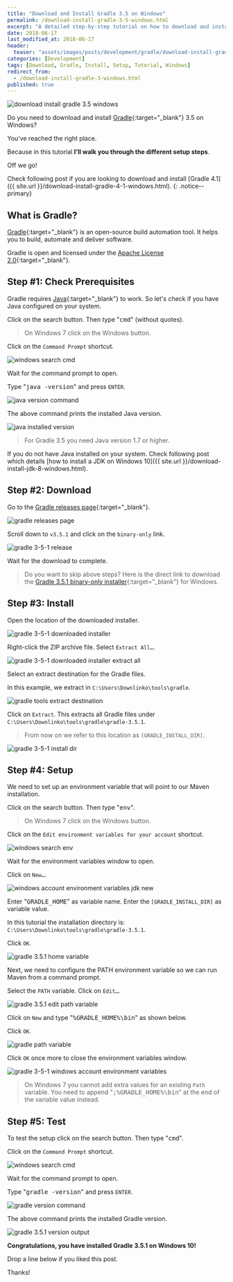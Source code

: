 ```yaml
---
title: "Download and Install Gradle 3.5 on Windows"
permalink: /download-install-gradle-3-5-windows.html
excerpt: "A detailed step-by-step tutorial on how to download and install Gradle 3.5.1 on Windows 10."
date: 2018-06-17
last_modified_at: 2018-06-17
header:
  teaser: "assets/images/posts/development/gradle/download-install-gradle-3-5-windows.png"
categories: [Development]
tags: [Download, Gradle, Install, Setup, Tutorial, Windows]
redirect_from:
  - /download-install-gradle-3-windows.html
published: true
---
```


<img src="{{ site.url }}/assets/images/posts/development/gradle/download-install-gradle-3-5-windows.png" alt="download install gradle 3.5 windows" class="align-right title-image">

Do you need to download and install [Gradle](https://gradle.org/){:target="_blank"} 3.5 on Windows?

You’ve reached the right place.

Because in this tutorial **I'll walk you through the different setup steps**.

Off we go!

Check following post if you are looking to download and install [Gradle 4.1]({{ site.url }}/download-install-gradle-4-1-windows.html).
{: .notice--primary}

## What is Gradle?

[Gradle](https://en.wikipedia.org/wiki/Gradle){:target="_blank"} is an open-source build automation tool. It helps you to build, automate and deliver software.

Gradle is open and licensed under the [Apache License 2.0](https://github.com/gradle/gradle/blob/master/LICENSE){:target="_blank"}.

## Step #1: Check Prerequisites

Gradle requires [Java](http://www.oracle.com/technetwork/java/javase/downloads/index.html){:target="_blank"} to work. So let's check if you have Java configured on your system.

Click on the search button. Then type "<kbd>cmd</kbd>" (without quotes).

> On Windows 7 click on the Windows button.

Click on the `Command Prompt` shortcut.

<img src="{{ site.url }}/assets/images/posts/development/windows-search-cmd.png" alt="windows search cmd">

Wait for the command prompt to open.

Type "<kbd>java -version</kbd>" and press `ENTER`.

<img src="{{ site.url }}/assets/images/posts/development/java-version-command.png" alt="java version command">

The above command prints the installed Java version.

<img src="{{ site.url }}/assets/images/posts/development/java-installed-version.png" alt="java installed version">

> For Gradle 3.5 you need Java version 1.7 or higher.

If you do not have Java installed on your system. Check following post which details [how to install a JDK on Windows 10]({{ site.url }}/download-install-jdk-8-windows.html).

## Step #2: Download

Go to the [Gradle releases page](https://gradle.org/releases/){:target="_blank"}.

<img src="{{ site.url }}/assets/images/posts/development/gradle/gradle-releases-page.png" alt="gradle releases page">

Scroll down to `v3.5.1` and click on the `binary-only` link.

<img src="{{ site.url }}/assets/images/posts/development/gradle/gradle-3-5-1-release.png" alt="gradle 3-5-1 release">

Wait for the download to complete.

> Do you want to skip above steps? Here is the direct link to download the [Gradle 3.5.1 binary-only installer](https://gradle.org/next-steps/?version=3.5.1&format=bin){:target="_blank"} for Windows.

## Step #3: Install

Open the location of the downloaded installer.

<img src="{{ site.url }}/assets/images/posts/development/gradle/gradle-3-5-1-downloaded-installer.png" alt="gradle 3-5-1 downloaded installer">

Right-click the ZIP archive file. Select `Extract All…`.

<img src="{{ site.url }}/assets/images/posts/development/gradle/gradle-3-5-1-downloaded-installer-extract-all.png" alt="gradle 3-5-1 downloaded installer extract all">

Select an extract destination for the Gradle files.

In this example, we extract in `C:\Users\Downlinko\tools\gradle`.

<img src="{{ site.url }}/assets/images/posts/development/gradle/gradle-extract-destination.png" alt="gradle tools extract destination">

Click on `Extract`. This extracts all Gradle files under `C:\Users\Downlinko\tools\gradle\gradle-3.5.1`.

> From now on we refer to this location as `[GRADLE_INSTALL_DIR]`.

<img src="{{ site.url }}/assets/images/posts/development/gradle/gradle-3-5-1-install-dir.png" alt="gradle 3-5-1 install dir">

## Step #4: Setup

We need to set up an environment variable that will point to our Maven installation.

Click on the search button. Then type "<kbd>env</kbd>".

> On Windows 7 click on the Windows button.

Click on the `Edit environment variables for your account` shortcut.

<img src="{{ site.url }}/assets/images/posts/development/windows-search-env.png" alt="windows search env">

Wait for the environment variables window to open.

Click on `New…`.

<img src="{{ site.url }}/assets/images/posts/development/windows-account-environment-variables-jdk-new.png" alt="windows account environment variables jdk new">

Enter "<kbd>GRADLE_HOME</kbd>" as variable name. Enter the `[GRADLE_INSTALL_DIR]` as variable value.

In this tutorial the installation directory is: `C:\Users\Downlinko\tools\gradle\gradle-3.5.1`.

Click `OK`.

<img src="{{ site.url }}/assets/images/posts/development/gradle/gradle-3-5-1-home-variable.png" alt="gradle 3.5.1 home variable">

Next, we need to configure the PATH environment variable so we can run Maven from a command prompt.

Select the `PATH` variable. Click on `Edit…`.

<img src="{{ site.url }}/assets/images/posts/development/gradle/gradle-3-5-1-edit-path-variable.png" alt="gradle 3.5.1 edit path variable">

Click on `New` and type "<kbd>%GRADLE_HOME%\bin</kbd>" as shown below.

Click `OK`.

<img src="{{ site.url }}/assets/images/posts/development/gradle/gradle-path-variable.png" alt="gradle path variable">

Click `OK` once more to close the environment variables window.

<img src="{{ site.url }}/assets/images/posts/development/gradle/gradle-3-5-1-windows-account-environment-variables.png" alt="gradle 3-5-1 windows account environment variables">

> On Windows 7 you cannot add extra values for an existing `Path` variable. You need to append "<kbd>;%GRADLE_HOME%\bin</kbd>" at the end of the variable value instead.

## Step #5: Test

To test the setup click on the search button. Then type "<kbd>cmd</kbd>".

Click on the `Command Prompt` shortcut.

<img src="{{ site.url }}/assets/images/posts/development/windows-search-cmd.png" alt="windows search cmd">

Wait for the command prompt to open.

Type "<kbd>gradle -version</kbd>" and press `ENTER`.

<img src="{{ site.url }}/assets/images/posts/development/gradle/gradle-version-command.png" alt="gradle version command">

The above command prints the installed Gradle version.

<img src="{{ site.url }}/assets/images/posts/development/gradle/gradle-3-5-1-version-output.png" alt="gradle 3.5.1 version output">

**Congratulations, you have installed Gradle 3.5.1 on Windows 10!**

Drop a line below if you liked this post.

Thanks!
